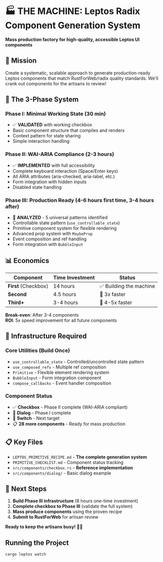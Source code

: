 # 🏭 THE MACHINE: Leptos Radix Component Generation System

**Mass production factory for high-quality, accessible Leptos UI components**

## 🎯 Mission
Create a systematic, scalable approach to generate production-ready Leptos components that match RustForWeb/radix quality standards. We'll crank out components for the artisans to review! 

## 🚀 The 3-Phase System

### Phase I: Minimal Working State (30 min)
- ✅ **VALIDATED** with working checkbox
- Basic component structure that compiles and renders
- Context pattern for state sharing
- Simple interaction handling

### Phase II: WAI-ARIA Compliance (2-3 hours)  
- ✅ **IMPLEMENTED** with full accessibility
- Complete keyboard interaction (Space/Enter keys)
- All ARIA attributes (aria-checked, aria-label, etc.)
- Form integration with hidden inputs
- Disabled state handling

### Phase III: Production Ready (4-6 hours first time, 3-4 hours after)
- 🚧 **ANALYZED** - 5 universal patterns identified
- Controllable state pattern (`use_controllable_state`)
- Primitive component system for flexible rendering
- Advanced prop system with `MaybeProp`
- Event composition and ref handling
- Form integration with `BubbleInput`

## 📊 Economics

| Component | Time Investment | Status |
|-----------|----------------|---------|
| **First** (Checkbox) | 14 hours | ✅ Building the machine |
| **Second** | 4.5 hours | 🔄 3x faster |
| **Third+** | 3-4 hours | 🔄 4-5x faster |

**Break-even**: After 3-4 components  
**ROI**: 5x speed improvement for all future components

## 🔧 Infrastructure Required

### Core Utilities (Build Once)
- `use_controllable_state` - Controlled/uncontrolled state pattern
- `use_composed_refs` - Multiple ref composition  
- `Primitive` - Flexible element rendering system
- `BubbleInput` - Form integration component
- `compose_callbacks` - Event handler composition

### Component Status
- ✅ **Checkbox** - Phase II complete (WAI-ARIA compliant)
- 🚧 **Dialog** - Phase I complete
- 🔄 **Switch** - Next target
- 📋 **28 more components** - Ready for mass production

## 📋 Key Files

- `LEPTOS_PRIMITIVE_RECIPE.md` - **The complete generation system**
- `PRIMITIVE_CHECKLIST.md` - Component status tracking
- `src/components/checkbox.rs` - **Reference implementation**
- `src/components/dialog/` - Basic dialog example

## 🎯 Next Steps

1. **Build Phase III infrastructure** (8 hours one-time investment)
2. **Complete checkbox to Phase III** (validate the full system)
3. **Mass produce components** using the proven recipe
4. **Submit to RustForWeb** for artisan review

**Ready to keep the artisans busy!** 🚂💨

## Running the Project

```bash
cargo leptos watch
```
